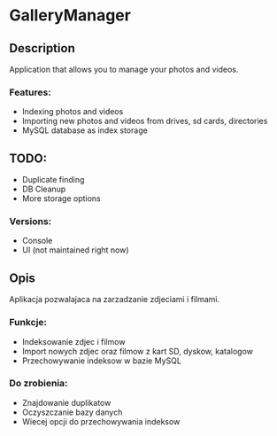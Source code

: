 # GalleryManager
## Description
Application that allows you to manage your photos and videos.
### Features:
- Indexing photos and videos
- Importing new photos and videos from drives, sd cards, directories
- MySQL database as index storage
## TODO:
- Duplicate finding
- DB Cleanup
- More storage options
### Versions:
- Console
- UI (not maintained right now)
## Opis
Aplikacja pozwalajaca na zarzadzanie zdjeciami i filmami.
### Funkcje:
- Indeksowanie zdjec i filmow
- Import nowych zdjec oraz filmow z kart SD, dyskow, katalogow
- Przechowywanie indeksow w bazie MySQL
### Do zrobienia:
- Znajdowanie duplikatow
- Oczyszczanie bazy danych
- Wiecej opcji do przechowywania indeksow
